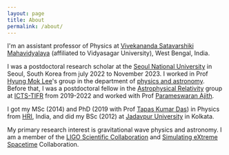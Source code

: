 ```yaml
---
layout: page
title: About
permalink: /about/
---
```

I'm an assistant professor of Physics at [Vivekananda Satavarshiki
Mahavidyalaya](https://www.vsm.org.in/) (affiliated to Vidyasagar University),
West Bengal, India.

I was a postdoctoral research scholar at the [Seoul National
University](https://en.snu.ac.kr) in Seoul, South Korea from july 2022 to
November 2023. I worked in Prof [Hyung Mok
Lee](http://astro.snu.ac.kr/~hmlee/)'s group in the department of [physics and
astronomy](https://physics.snu.ac.kr/en). Before that, I was a postdoctoral
fellow in the [Astrophysical
Relativity](https://www.icts.res.in/research/astrorel) group at
[ICTS-TIFR](https://www.icts.res.in/) from 2019-2022 and worked with Prof
[Parameswaran Ajith](https://home.icts.res.in/~ajith/Home.html).

I got my MSc (2014) and PhD (2019 with Prof [Tapas Kumar
Das](http://www.hri.res.in/~tapas/)) in Physics from
[HRI](https://www.hri.res.in/), India, and did my BSc (2012) at [Jadavpur
University](https://jadavpuruniversity.in/) in Kolkata.

My primary research interest is gravitational wave physics and astronomy. I am
a member of the [LIGO Scientific Collaboration](https://www.ligo.org/) and
[Simulating eXtreme Spacetime](https://www.black-holes.org/) Collaboration.
